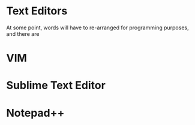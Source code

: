# Text Editors

At some point, words will have to re-arranged for programming purposes, and there are 

# VIM


# Sublime Text Editor


# Notepad++
